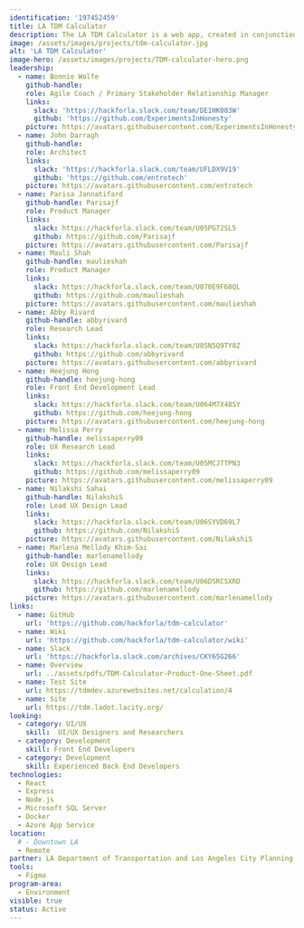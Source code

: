 ```yaml
---
identification: '197452459'
title: LA TDM Calculator
description: The LA TDM Calculator is a web app, created in conjunction with the L.A. Department of Transportation (LADOT) and Los Angeles City Planning, to help real estate developers design better projects for Los Angeles. The Calculator is being implemented alongside a new ordinance reducing over-parking and improving the infrastructure to incentivize public transportation and discourage single occupancy vehicle trips.
image: /assets/images/projects/tdm-calculator.jpg
alt: 'LA TDM Calculator'
image-hero: /assets/images/projects/TDM-calculator-hero.png
leadership:
  - name: Bonnie Wolfe
    github-handle:
    role: Agile Coach / Primary Stakeholder Relationship Manager
    links:
      slack: 'https://hackforla.slack.com/team/DE1HK083W'
      github: 'https://github.com/ExperimentsInHonesty'
    picture: https://avatars.githubusercontent.com/ExperimentsInHonesty
  - name: John Darragh
    github-handle:
    role: Architect
    links:
      slack: 'https://hackforla.slack.com/team/UFLDX9V19'
      github: 'https://github.com/entrotech'
    picture: https://avatars.githubusercontent.com/entrotech
  - name: Parisa Jannatifard
    github-handle: Parisajf
    role: Product Manager
    links:
      slack: https://hackforla.slack.com/team/U05PG72SL5
      github: https://github.com/Parisajf
    picture: https://avatars.githubusercontent.com/Parisajf
  - name: Mauli Shah
    github-handle: maulieshah
    role: Product Manager
    links:
      slack: https://hackforla.slack.com/team/U070E9F68QL
      github: https://github.com/maulieshah
    picture: https://avatars.githubusercontent.com/maulieshah
  - name: Abby Rivard
    github-handle: abbyrivard
    role: Research Lead
    links:
      slack: https://hackforla.slack.com/team/U05N5Q9TY8Z
      github: https://github.com/abbyrivard
    picture: https://avatars.githubusercontent.com/abbyrivard
  - name: Heejung Hong
    github-handle: heejung-hong
    role: Front End Development Lead
    links:
      slack: https://hackforla.slack.com/team/U064M7X48SY
      github: https://github.com/heejung-hong
    picture: https://avatars.githubusercontent.com/heejung-hong
  - name: Melissa Perry
    github-handle: melissaperry09
    role: UX Research Lead
    links:
      slack: https://hackforla.slack.com/team/U05MCJTTPN3
      github: https://github.com/melissaperry09
    picture: https://avatars.githubusercontent.com/melissaperry09
  - name: Nilakshi Sahai
    github-handle: NilakshiS
    role: Lead UX Design Lead
    links:
      slack: https://hackforla.slack.com/team/U06SYVD69L7
      github: https://github.com/NilakshiS
    picture: https://avatars.githubusercontent.com/NilakshiS
  - name: Marlena Mellody Khim-Sai
    github-handle: marlenamellody
    role: UX Design Lead
    links:
      slack: https://hackforla.slack.com/team/U06DSRCSXRD
      github: https://github.com/marlenamellody
    picture: https://avatars.githubusercontent.com/marlenamellody
links:
  - name: GitHub
    url: 'https://github.com/hackforla/tdm-calculator'
  - name: Wiki
    url: 'https://github.com/hackforla/tdm-calculator/wiki'
  - name: Slack
    url: 'https://hackforla.slack.com/archives/CKY65G266'
  - name: Overview
    url: ../assets/pdfs/TDM-Calculator-Product-One-Sheet.pdf
  - name: Test Site
    url: https://tdmdev.azurewebsites.net/calculation/4
  - name: Site
    url: https://tdm.ladot.lacity.org/
looking:
  - category: UI/UX
    skill:  UI/UX Designers and Researchers
  - category: Development
    skill: Front End Developers
  - category: Development
    skill: Experienced Back End Developers
technologies:
  - React
  - Express
  - Node.js
  - Microsoft SQL Server
  - Docker
  - Azure App Service
location:
  # - Downtown LA
  - Remote
partner: LA Department of Transportation and Los Angeles City Planning
tools:
  - Figma
program-area:
  - Environment
visible: true
status: Active
---
```

